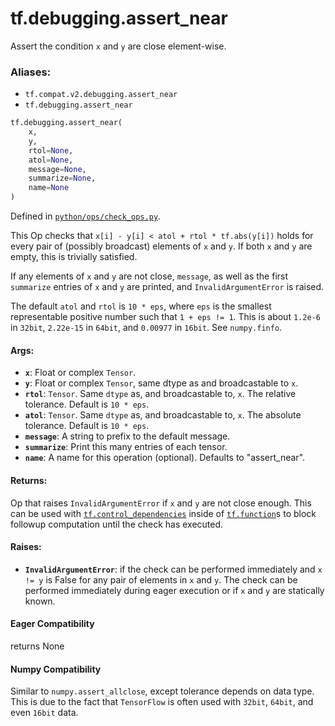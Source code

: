<div itemscope itemtype="http://developers.google.com/ReferenceObject">
<meta itemprop="name" content="tf.debugging.assert_near" />
<meta itemprop="path" content="Stable" />
</div>

# tf.debugging.assert_near

Assert the condition `x` and `y` are close element-wise.

### Aliases:

* `tf.compat.v2.debugging.assert_near`
* `tf.debugging.assert_near`

``` python
tf.debugging.assert_near(
    x,
    y,
    rtol=None,
    atol=None,
    message=None,
    summarize=None,
    name=None
)
```



Defined in [`python/ops/check_ops.py`](/code/stable/tensorflow/python/ops/check_ops.py).

<!-- Placeholder for "Used in" -->

This Op checks that `x[i] - y[i] < atol + rtol * tf.abs(y[i])` holds for every
pair of (possibly broadcast) elements of `x` and `y`. If both `x` and `y` are
empty, this is trivially satisfied.

If any elements of `x` and `y` are not close, `message`, as well as the first
`summarize` entries of `x` and `y` are printed, and `InvalidArgumentError`
is raised.

The default `atol` and `rtol` is `10 * eps`, where `eps` is the smallest
representable positive number such that `1 + eps != 1`.  This is about
`1.2e-6` in `32bit`, `2.22e-15` in `64bit`, and `0.00977` in `16bit`.
See `numpy.finfo`.

#### Args:


* <b>`x`</b>: Float or complex `Tensor`.
* <b>`y`</b>: Float or complex `Tensor`, same dtype as and broadcastable to `x`.
* <b>`rtol`</b>:  `Tensor`.  Same `dtype` as, and broadcastable to, `x`.
  The relative tolerance.  Default is `10 * eps`.
* <b>`atol`</b>:  `Tensor`.  Same `dtype` as, and broadcastable to, `x`.
  The absolute tolerance.  Default is `10 * eps`.
* <b>`message`</b>: A string to prefix to the default message.
* <b>`summarize`</b>: Print this many entries of each tensor.
* <b>`name`</b>: A name for this operation (optional).  Defaults to "assert_near".


#### Returns:

Op that raises `InvalidArgumentError` if `x` and `y` are not close enough.
  This can be used with <a href="../../tf/control_dependencies.md"><code>tf.control_dependencies</code></a> inside of <a href="../../tf/function.md"><code>tf.function</code></a>s
  to block followup computation until the check has executed.




#### Raises:


* <b>`InvalidArgumentError`</b>: if the check can be performed immediately and
  `x != y` is False for any pair of elements in `x` and `y`. The check can
  be performed immediately during eager execution or if `x` and `y` are
  statically known.



#### Eager Compatibility
returns None



#### Numpy Compatibility
Similar to `numpy.assert_allclose`, except tolerance depends on data type.
This is due to the fact that `TensorFlow` is often used with `32bit`, `64bit`,
and even `16bit` data.

